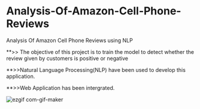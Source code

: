 # Analysis-Of-Amazon-Cell-Phone-Reviews


Analysis Of Amazon Cell Phone Reviews using NLP

**>> The objective of this project is to train the model to detect whether the review given by customers is positive or negative

**>>Natural Language Processing(NLP) have been used to develop this application.

**>>Web Application has been intergrated.



![ezgif com-gif-maker](https://user-images.githubusercontent.com/51704455/102692664-d55b5100-423a-11eb-9423-b1b4bffab107.gif)

